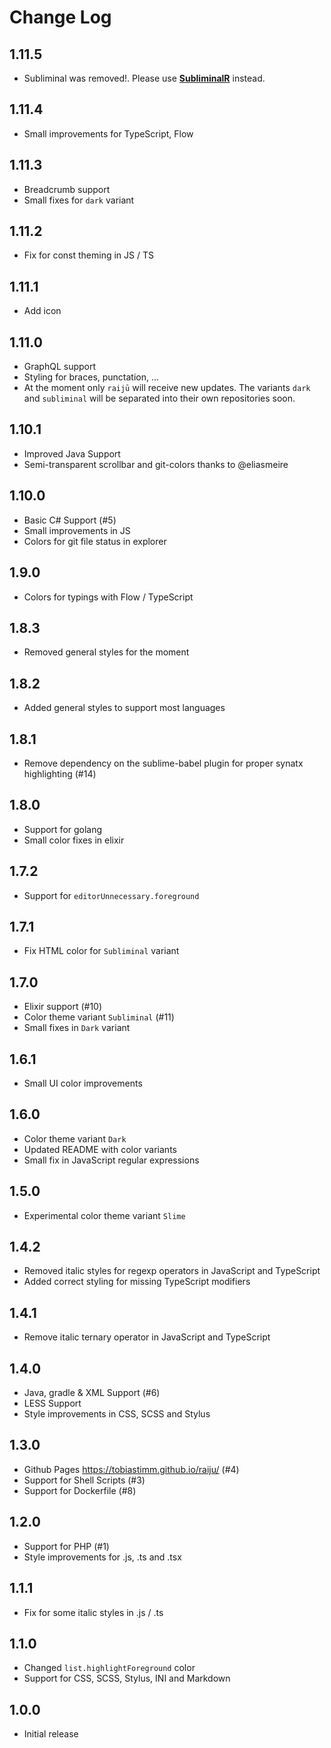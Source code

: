 # Change Log

## 1.11.5

- Subliminal was removed!. Please use [**SubliminalR**](https://marketplace.visualstudio.com/items?itemName=TobiasTimm.subliminalr) instead.

## 1.11.4

- Small improvements for TypeScript, Flow

## 1.11.3

- Breadcrumb support
- Small fixes for `dark` variant

## 1.11.2

- Fix for const theming in JS / TS

## 1.11.1

- Add icon

## 1.11.0

- GraphQL support
- Styling for braces, punctation, ...
- At the moment only `raijū` will receive new updates. The variants `dark` and `subliminal` will be separated into their own repositories soon.

## 1.10.1

- Improved Java Support
- Semi-transparent scrollbar and git-colors thanks to @eliasmeire

## 1.10.0

- Basic C# Support (#5)
- Small improvements in JS
- Colors for git file status in explorer

## 1.9.0

- Colors for typings with Flow / TypeScript

## 1.8.3

- Removed general styles for the moment

## 1.8.2

- Added general styles to support most languages

## 1.8.1

- Remove dependency on the sublime-babel plugin for proper synatx highlighting (#14)

## 1.8.0

- Support for golang
- Small color fixes in elixir

## 1.7.2

- Support for `editorUnnecessary.foreground`

## 1.7.1

- Fix HTML color for `Subliminal` variant

## 1.7.0

- Elixir support (#10)
- Color theme variant `Subliminal` (#11)
- Small fixes in `Dark` variant

## 1.6.1

- Small UI color improvements

## 1.6.0

- Color theme variant `Dark`
- Updated README with color variants
- Small fix in JavaScript regular expressions

## 1.5.0

- Experimental color theme variant `Slime`

## 1.4.2

- Removed italic styles for regexp operators in JavaScript and TypeScript
- Added correct styling for missing TypeScript modifiers

## 1.4.1

- Remove italic ternary operator in JavaScript and TypeScript

## 1.4.0

- Java, gradle & XML Support (#6)
- LESS Support
- Style improvements in CSS, SCSS and Stylus

## 1.3.0

- Github Pages https://tobiastimm.github.io/raiju/ (#4)
- Support for Shell Scripts (#3)
- Support for Dockerfile (#8)

## 1.2.0

- Support for PHP (#1)
- Style improvements for .js, .ts and .tsx

## 1.1.1

- Fix for some italic styles in .js / .ts

## 1.1.0

- Changed `list.highlightForeground` color
- Support for CSS, SCSS, Stylus, INI and Markdown

## 1.0.0

- Initial release
